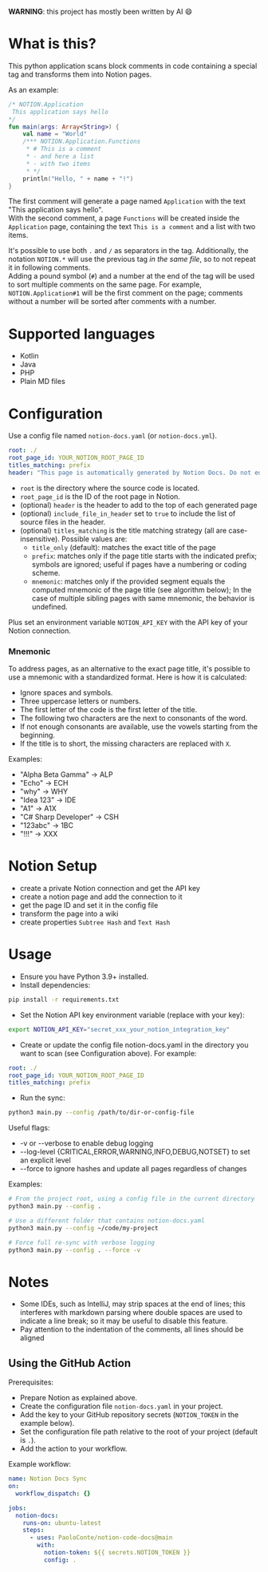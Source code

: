 **WARNING**: this project has mostly been written by AI 😄

# What is this?
This python application scans block comments in code containing a special tag and transforms them into Notion pages. 

As an example:
```kotlin
/* NOTION.Application 
 This application says hello
*/
fun main(args: Array<String>) {
    val name = "World"
    /*** NOTION.Application.Functions
     * # This is a comment
     * - and here a list
     * - with two items
     * */
    println("Hello, " + name + "!")
}
```

The first comment will generate a page named `Application` with the text "This application says hello".  
With the second comment, a page `Functions` will be created inside the `Application` page, containing the text 
`This is a comment` and a list with two items.

It's possible to use both `.` and `/` as separators in the tag. Additionally, the notation `NOTION.*` will 
use the previous tag *in the same file*, so to not repeat it in following comments.  
Adding a pound symbol (`#`) and a number at the end of the tag will be used to sort multiple comments on the same page.
For example, `NOTION.Application#1` will be the first comment on the page; comments without a number will be sorted after 
comments with a number.

# Supported languages
- Kotlin
- Java
- PHP
- Plain MD files

# Configuration
Use a config file named `notion-docs.yaml` (or `notion-docs.yml`).
```yaml
root: ./
root_page_id: YOUR_NOTION_ROOT_PAGE_ID
titles_matching: prefix
header: "This page is automatically generated by Notion Docs. Do not edit manually."
```
- `root` is the directory where the source code is located.
- `root_page_id` is the ID of the root page in Notion.
- (optional) `header` is the header to add to the top of each generated page
- (optional) `include_file_in_header` set to `true` to include the list of source files in the header.
- (optional) `titles_matching` is the title matching strategy (all are case-insensitive). Possible values are:
  - `title_only` (default): matches the exact title of the page
  - `prefix`: matches only if the page title starts with the indicated prefix; symbols are ignored; useful if pages have a numbering or coding scheme.
  - `mnemonic`: matches only if the provided segment equals the computed mnemonic of the page title (see algorithm below); In the case of multiple sibling pages with same mnemonic, the behavior is undefined.

Plus set an environment variable `NOTION_API_KEY` with the API key of your Notion connection.


### Mnemonic
To address pages, as an alternative to the exact page title, it's possible to use a mnemonic with a standardized format.
Here is how it is calculated:
- Ignore spaces and symbols.
- Three uppercase letters or numbers.
- The first letter of the code is the first letter of the title.
- The following two characters are the next to consonants of the word.
- If not enough consonants are available, use the vowels starting from the beginning.
- If the title is to short, the missing characters are replaced with `X`.

Examples:
- "Alpha Beta Gamma" → ALP
- "Echo" → ECH
- "why" → WHY
- "Idea 123" → IDE
- "A1" → A1X
- "C# Sharp Developer" → CSH
- "123abc" → 1BC
- "!!!" → XXX


# Notion Setup
- create a private Notion connection and get the API key
- create a notion page and add the connection to it
- get the page ID and set it in the config file
- transform the page into a wiki
- create properties `Subtree Hash` and `Text Hash`


# Usage

- Ensure you have Python 3.9+ installed.
- Install dependencies:

```bash
pip install -r requirements.txt
```

- Set the Notion API key environment variable (replace with your key):

```bash
export NOTION_API_KEY="secret_xxx_your_notion_integration_key"
```

- Create or update the config file notion-docs.yaml in the directory you want to scan (see Configuration above). For example:

```yaml
root: ./
root_page_id: YOUR_NOTION_ROOT_PAGE_ID
titles_matching: prefix
```

- Run the sync:

```bash
python3 main.py --config /path/to/dir-or-config-file
```

Useful flags:
- -v or --verbose to enable debug logging
- --log-level {CRITICAL,ERROR,WARNING,INFO,DEBUG,NOTSET} to set an explicit level
- --force to ignore hashes and update all pages regardless of changes

Examples:

```bash
# From the project root, using a config file in the current directory
python3 main.py --config .

# Use a different folder that contains notion-docs.yaml
python3 main.py --config ~/code/my-project

# Force full re-sync with verbose logging
python3 main.py --config . --force -v
```

# Notes
- Some IDEs, such as IntelliJ, may strip spaces at the end of lines; this interferes with markdown parsing 
where double spaces are used to indicate a line break; so it may be useful to disable this feature.
- Pay attention to the indentation of the comments, all lines should be aligned


## Using the GitHub Action
Prerequisites:
- Prepare Notion as explained above.
- Create the configuration file `notion-docs.yaml` in your project.
- Add the key to your GitHub repository secrets (`NOTION_TOKEN` in the example below).
- Set the configuration file path relative to the root of your project (default is `.`).
- Add the action to your workflow.

Example workflow:

```yaml
name: Notion Docs Sync
on:
  workflow_dispatch: {}

jobs:
  notion-docs:
    runs-on: ubuntu-latest
    steps:
      - uses: PaoloConte/notion-code-docs@main
        with:
          notion-token: ${{ secrets.NOTION_TOKEN }}
          config: .
```
